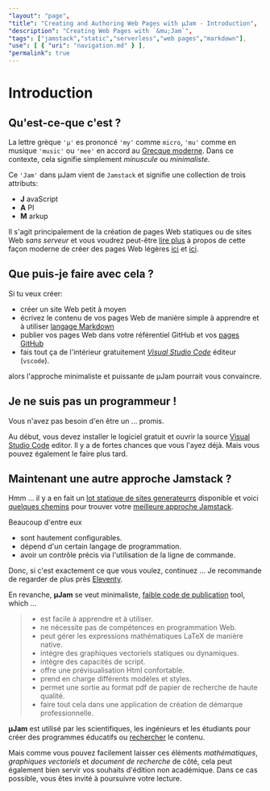 ```yaml
---
"layout": "page",
"title": "Creating and Authoring Web Pages with μJam - Introduction",
"description": "Creating Web Pages with `&mu;Jam`",
"tags": ["jamstack","static","serverless","web pages","markdown"],
"use": [ { "uri": "navigation.md" } ],
"permalink": true
---
```


#  Introduction

## Qu'est-ce-que c'est ?

La lettre grèque `'μ'` es prononcé `'my'` comme `micro`, `'mu'` comme en musique `'music'` ou `'mee'` en accord au [Grecque moderne](https://www.thoughtco.com/the-greek-alphabet-1705558). Dans ce contexte, cela signifie simplement *minuscule* ou *minimaliste*.

Ce `'Jam'` dans &mu;Jam vient de `Jamstack` et signifie une collection de trois attributs:
* **J** avaScript
* **A** PI
* **M** arkup

Il s'agit principalement de la création de pages Web statiques ou de sites Web *sans serveur* et vous voudrez peut-être [lire plus](https://jamstack.org/) à propos de cette façon moderne de créer des pages Web légères [ici](https://jamstack.wtf/) et [ici](https://jamstack.email/).

## Que puis-je faire avec cela ?

Si tu veux créer:
* créer un site Web petit à moyen
* écrivez le contenu de vos pages Web de manière simple à apprendre et à utiliser [langage Markdown ](https://commonmark.org/help/)
* publier vos pages Web dans votre référentiel GitHub et vos [pages GitHub](https://pages.github.com/)
* fais tout ça de l'intérieur gratuitement [*Visual Studio Code*](https://code.visualstudio.com/) éditeur (`vscode`).

alors l'approche minimaliste et puissante de &mu;Jam pourrait vous convaincre.

## Je ne suis pas un programmeur !

Vous n'avez pas besoin d'en être un ... promis.

Au début, vous devez installer le logiciel gratuit et ouvrir la source [Visual Studio Code](https://code.visualstudio.com/Download) editor. Il y a de fortes chances que vous l'ayez déjà. Mais vous pouvez également le faire plus tard.

## Maintenant une autre approche Jamstack ?

Hmm ... il y a en fait un [lot statique de sites generateurrs](https://www.staticgen.com/) disponible et voici [quelques chemins](https://www.netlify.com/blog/2020/04/14/what-is-a-static-site-generator-and-3-ways-to-find-the-best-one/) pour trouver votre [meilleure approche Jamstack](https://www.stackbit.com/blog/choosing-your-ssg/).

Beaucoup d'entre eux

* sont hautement configurables.
* dépend d'un certain langage de programmation.
* avoir un contrôle précis via l'utilisation de la ligne de commande.

Donc, si c'est exactement ce que vous voulez, continuez ... Je recommande de regarder de plus près [Eleventy](https://www.11ty.dev).

En revanche, **&mu;Jam** se veut minimaliste, [faible code de publication](https://en.wikipedia.org/wiki/Low-code_development_platform) tool, which ...

> * est facile à apprendre et à utiliser.
> * ne nécessite pas de compétences en programmation Web.
> * peut gérer les expressions mathématiques LaTeX de manière native.
> * intègre des graphiques vectoriels statiques ou dynamiques.
> * intègre des capacités de script.
> * offre une prévisualisation Html confortable.
> * prend en charge différents modèles et styles.
> * permet une sortie au format pdf de papier de recherche de haute qualité.
> * faire tout cela dans une application de création de démarque professionnelle.

**&mu;Jam** est utilisé par les scientifiques, les ingénieurs et les étudiants pour créer des programmes éducatifs ou [rechercher](https://www.researchgate.net/profile/Stefan_Goessner) le contenu.

Mais comme vous pouvez facilement laisser ces éléments *mathématiques*, *graphiques vectoriels* et *document de recherche* de côté, cela peut également bien servir vos souhaits d'édition non académique. Dans ce cas possible, vous êtes invité à poursuivre votre lecture.